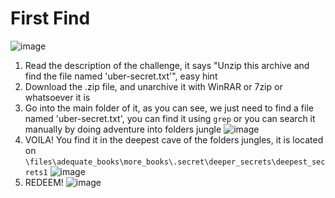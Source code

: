 # First Find
![image](https://user-images.githubusercontent.com/19588033/182794751-35861a79-4f90-4b5d-80cc-7472b12647c0.png)

1. Read the description of the challenge, it says "Unzip this archive and find the file named 'uber-secret.txt'", easy hint
2. Download the .zip file, and unarchive it with WinRAR or 7zip or whatsoever it is
3. Go into the main folder of it, as you can see, we just need to find a file named 'uber-secret.txt', you can find it using `grep` or you can search it manually by doing adventure into folders jungle
![image](https://user-images.githubusercontent.com/19588033/182796494-9aef5b1d-aee1-4fd6-8151-2495b9e8b093.png)
4. VOILA! You find it in the deepest cave of the folders jungles, it is located on `\files\adequate_books\more_books\.secret\deeper_secrets\deepest_secrets1`
![image](https://user-images.githubusercontent.com/19588033/182797313-3b65c679-d101-45ff-8c3b-d9e3ec0af9bc.png)
5. REDEEM!
![image](https://user-images.githubusercontent.com/19588033/182797790-17e35d2a-d9bf-4f75-9434-47e028e62052.png)
